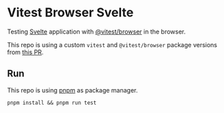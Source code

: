 # Vitest Browser Svelte

Testing [Svelte](https://github.com/sveltejs/svelte) application with [@vitest/browser](https://github.com/vitest-dev/vitest) in the browser.

This repo is using a custom `vitest` and `@vitest/browser` package versions from [this PR](https://github.com/vitest-dev/vitest/pull/3584).

## Run

This repo is using [pnpm](https://pnpm.io) as package manager.

`pnpm install && pnpm run test`

<!--
[![Open in StackBlitz](https://developer.stackblitz.com/img/open_in_stackblitz.svg)](https://stackblitz.com/github/userquin/vitest-svelte-browser)
-->
